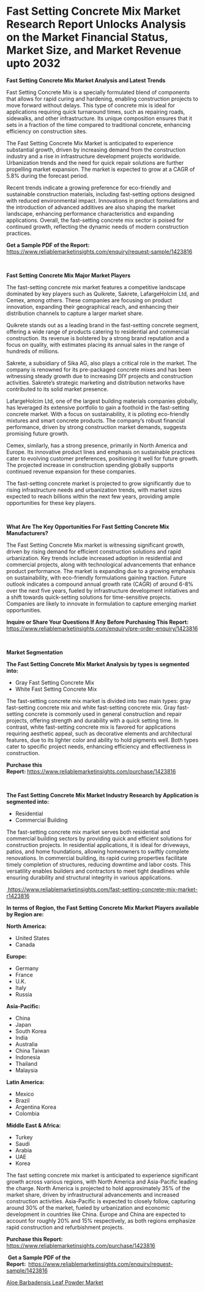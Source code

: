 <p><h1>Fast Setting Concrete Mix Market Research Report Unlocks Analysis on the Market Financial Status, Market Size, and Market Revenue upto 2032</h1></p><p><strong>Fast Setting Concrete Mix Market Analysis and Latest Trends</strong></p>
<p><p>Fast Setting Concrete Mix is a specially formulated blend of components that allows for rapid curing and hardening, enabling construction projects to move forward without delays. This type of concrete mix is ideal for applications requiring quick turnaround times, such as repairing roads, sidewalks, and other infrastructure. Its unique composition ensures that it sets in a fraction of the time compared to traditional concrete, enhancing efficiency on construction sites.</p><p>The Fast Setting Concrete Mix Market is anticipated to experience substantial growth, driven by increasing demand from the construction industry and a rise in infrastructure development projects worldwide. Urbanization trends and the need for quick repair solutions are further propelling market expansion. The market is expected to grow at a CAGR of 5.8% during the forecast period. </p><p>Recent trends indicate a growing preference for eco-friendly and sustainable construction materials, including fast-setting options designed with reduced environmental impact. Innovations in product formulations and the introduction of advanced additives are also shaping the market landscape, enhancing performance characteristics and expanding applications. Overall, the fast-setting concrete mix sector is poised for continued growth, reflecting the dynamic needs of modern construction practices.</p></p>
<p><strong>Get a Sample PDF of the Report:&nbsp;</strong> <a href="https://www.reliablemarketinsights.com/enquiry/request-sample/1423816?utm_campaign=1894&utm_medium=2&utm_source=Github&utm_content=ia&utm_term=02042025&utm_id=fast-setting-concrete-mix">https://www.reliablemarketinsights.com/enquiry/request-sample/1423816</a></p>
<p>&nbsp;</p>
<p><strong>Fast Setting Concrete Mix Major Market Players</strong></p>
<p><p>The fast-setting concrete mix market features a competitive landscape dominated by key players such as Quikrete, Sakrete, LafargeHolcim Ltd, and Cemex, among others. These companies are focusing on product innovation, expanding their geographical reach, and enhancing their distribution channels to capture a larger market share.</p><p>Quikrete stands out as a leading brand in the fast-setting concrete segment, offering a wide range of products catering to residential and commercial construction. Its revenue is bolstered by a strong brand reputation and a focus on quality, with estimates placing its annual sales in the range of hundreds of millions.</p><p>Sakrete, a subsidiary of Sika AG, also plays a critical role in the market. The company is renowned for its pre-packaged concrete mixes and has been witnessing steady growth due to increasing DIY projects and construction activities. Sakrete’s strategic marketing and distribution networks have contributed to its solid market presence.</p><p>LafargeHolcim Ltd, one of the largest building materials companies globally, has leveraged its extensive portfolio to gain a foothold in the fast-setting concrete market. With a focus on sustainability, it is piloting eco-friendly mixtures and smart concrete products. The company’s robust financial performance, driven by strong construction market demands, suggests promising future growth.</p><p>Cemex, similarly, has a strong presence, primarily in North America and Europe. Its innovative product lines and emphasis on sustainable practices cater to evolving customer preferences, positioning it well for future growth. The projected increase in construction spending globally supports continued revenue expansion for these companies.</p><p>The fast-setting concrete market is projected to grow significantly due to rising infrastructure needs and urbanization trends, with market sizes expected to reach billions within the next few years, providing ample opportunities for these key players.</p></p>
<p>&nbsp;</p>
<p><strong>What Are The Key Opportunities For Fast Setting Concrete Mix Manufacturers?</strong></p>
<p><p>The Fast Setting Concrete Mix market is witnessing significant growth, driven by rising demand for efficient construction solutions and rapid urbanization. Key trends include increased adoption in residential and commercial projects, along with technological advancements that enhance product performance. The market is expanding due to a growing emphasis on sustainability, with eco-friendly formulations gaining traction. Future outlook indicates a compound annual growth rate (CAGR) of around 6-8% over the next five years, fueled by infrastructure development initiatives and a shift towards quick-setting solutions for time-sensitive projects. Companies are likely to innovate in formulation to capture emerging market opportunities.</p></p>
<p><strong>Inquire or Share Your Questions If Any Before Purchasing This Report:</strong> <a href="https://www.reliablemarketinsights.com/enquiry/pre-order-enquiry/1423816?utm_campaign=1894&utm_medium=2&utm_source=Github&utm_content=ia&utm_term=02042025&utm_id=fast-setting-concrete-mix">https://www.reliablemarketinsights.com/enquiry/pre-order-enquiry/1423816</a></p>
<p>&nbsp;</p>
<p><strong>Market Segmentation</strong></p>
<p><strong>The Fast Setting Concrete Mix Market Analysis by types is segmented into:</strong></p>
<p><ul><li>Gray Fast Setting Concrete Mix</li><li>White Fast Setting Concrete Mix</li></ul></p>
<p><p>The fast-setting concrete mix market is divided into two main types: gray fast-setting concrete mix and white fast-setting concrete mix. Gray fast-setting concrete is commonly used in general construction and repair projects, offering strength and durability with a quick setting time. In contrast, white fast-setting concrete mix is favored for applications requiring aesthetic appeal, such as decorative elements and architectural features, due to its lighter color and ability to hold pigments well. Both types cater to specific project needs, enhancing efficiency and effectiveness in construction.</p></p>
<p><strong>Purchase this Report:&nbsp;</strong><a href="https://www.reliablemarketinsights.com/purchase/1423816?utm_campaign=1894&utm_medium=2&utm_source=Github&utm_content=ia&utm_term=02042025&utm_id=fast-setting-concrete-mix">https://www.reliablemarketinsights.com/purchase/1423816</a></p>
<p>&nbsp;</p>
<p><strong>The Fast Setting Concrete Mix Market Industry Research by Application is segmented into:</strong></p>
<p><ul><li>Residential</li><li>Commercial Building</li></ul></p>
<p><p>The fast-setting concrete mix market serves both residential and commercial building sectors by providing quick and efficient solutions for construction projects. In residential applications, it is ideal for driveways, patios, and home foundations, allowing homeowners to swiftly complete renovations. In commercial building, its rapid curing properties facilitate timely completion of structures, reducing downtime and labor costs. This versatility enables builders and contractors to meet tight deadlines while ensuring durability and structural integrity in various applications.</p></p>
<p><a href="https://www.reliablemarketinsights.com/fast-setting-concrete-mix-market-r1423816?utm_campaign=1894&utm_medium=2&utm_source=Github&utm_content=ia&utm_term=02042025&utm_id=fast-setting-concrete-mix">&nbsp;https://www.reliablemarketinsights.com/fast-setting-concrete-mix-market-r1423816</a></p>
<p><strong>In terms of Region, the Fast Setting Concrete Mix Market Players available by Region are:</strong></p>
<p>
    <p> <strong> North America: </strong>
        <ul>
            <li>United States</li>
            <li>Canada</li>
        </ul>
        </p> 
    <p> <strong> Europe: </strong>
        <ul>
            <li>Germany</li>
            <li>France</li>
            <li>U.K.</li>
            <li>Italy</li>
            <li>Russia</li>
        </ul>
        </p> 
    <p> <strong> Asia-Pacific: </strong>
        <ul>
            <li>China</li>
            <li>Japan</li>
            <li>South Korea</li>
            <li>India</li>
            <li>Australia</li>
            <li>China Taiwan</li>
            <li>Indonesia</li>
            <li>Thailand</li>
            <li>Malaysia</li>
        </ul>
        </p> 
    <p> <strong> Latin America: </strong>
        <ul>
            <li>Mexico</li>
            <li>Brazil</li>
            <li>Argentina Korea</li>
            <li>Colombia</li>
        </ul>
        </p> 
    <p> <strong> Middle East & Africa: </strong>
        <ul>
            <li>Turkey</li>
            <li>Saudi</li>
            <li>Arabia</li>
            <li>UAE</li>
            <li>Korea</li>
        </ul>
    </p>
    </p>
<p><p>The fast setting concrete mix market is anticipated to experience significant growth across various regions, with North America and Asia-Pacific leading the charge. North America is projected to hold approximately 35% of the market share, driven by infrastructural advancements and increased construction activities. Asia-Pacific is expected to closely follow, capturing around 30% of the market, fueled by urbanization and economic development in countries like China. Europe and China are expected to account for roughly 20% and 15% respectively, as both regions emphasize rapid construction and refurbishment projects.</p></p>
<p><strong>Purchase this Report: </strong><a href="https://www.reliablemarketinsights.com/purchase/1423816?utm_campaign=1894&utm_medium=2&utm_source=Github&utm_content=ia&utm_term=02042025&utm_id=fast-setting-concrete-mix">https://www.reliablemarketinsights.com/purchase/1423816</a></p>
<p>&nbsp;<strong>Get a Sample PDF of the Report:&nbsp;&nbsp;</strong><a href="https://www.reliablemarketinsights.com/enquiry/request-sample/1423816?utm_campaign=1894&utm_medium=2&utm_source=Github&utm_content=ia&utm_term=02042025&utm_id=fast-setting-concrete-mix">https://www.reliablemarketinsights.com/enquiry/request-sample/1423816</a></p>
<p><strong></strong></p>
<p><p><a href="https://github.com/marloy8/Market-Research-Report-List-7/blob/main/aloe-barbadensis-leaf-powder-market.md?utm_campaign=1894&utm_medium=2&utm_source=Github&utm_content=ia&utm_term=02042025&utm_id=fast-setting-concrete-mix">Aloe Barbadensis Leaf Powder Market</a></p></p>